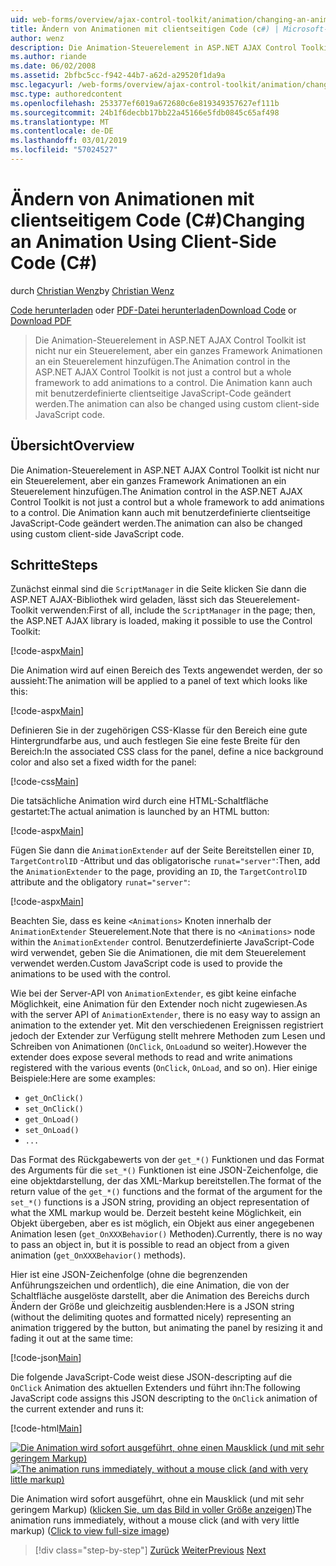 ```yaml
---
uid: web-forms/overview/ajax-control-toolkit/animation/changing-an-animation-using-client-side-code-cs
title: Ändern von Animationen mit clientseitigen Code (c#) | Microsoft-Dokumentation
author: wenz
description: Die Animation-Steuerelement in ASP.NET AJAX Control Toolkit ist nicht nur ein Steuerelement, aber ein ganzes Framework Animationen an ein Steuerelement hinzufügen. Es können auch die Animation...
ms.author: riande
ms.date: 06/02/2008
ms.assetid: 2bfbc5cc-f942-44b7-a62d-a29520f1da9a
msc.legacyurl: /web-forms/overview/ajax-control-toolkit/animation/changing-an-animation-using-client-side-code-cs
msc.type: authoredcontent
ms.openlocfilehash: 253377ef6019a672680c6e819349357627ef111b
ms.sourcegitcommit: 24b1f6decbb17bb22a45166e5fdb0845c65af498
ms.translationtype: MT
ms.contentlocale: de-DE
ms.lasthandoff: 03/01/2019
ms.locfileid: "57024527"
---
```

<a name="changing-an-animation-using-client-side-code-c"></a><span data-ttu-id="87862-104">Ändern von Animationen mit clientseitigem Code (C#)</span><span class="sxs-lookup"><span data-stu-id="87862-104">Changing an Animation Using Client-Side Code (C#)</span></span>
====================
<span data-ttu-id="87862-105">durch [Christian Wenz](https://github.com/wenz)</span><span class="sxs-lookup"><span data-stu-id="87862-105">by [Christian Wenz](https://github.com/wenz)</span></span>

<span data-ttu-id="87862-106">[Code herunterladen](http://download.microsoft.com/download/f/9/a/f9a26acd-8df4-4484-8a18-199e4598f411/Animation11.cs.zip) oder [PDF-Datei herunterladen](http://download.microsoft.com/download/6/7/1/6718d452-ff89-4d3f-a90e-c74ec2d636a3/animation11CS.pdf)</span><span class="sxs-lookup"><span data-stu-id="87862-106">[Download Code](http://download.microsoft.com/download/f/9/a/f9a26acd-8df4-4484-8a18-199e4598f411/Animation11.cs.zip) or [Download PDF](http://download.microsoft.com/download/6/7/1/6718d452-ff89-4d3f-a90e-c74ec2d636a3/animation11CS.pdf)</span></span>

> <span data-ttu-id="87862-107">Die Animation-Steuerelement in ASP.NET AJAX Control Toolkit ist nicht nur ein Steuerelement, aber ein ganzes Framework Animationen an ein Steuerelement hinzufügen.</span><span class="sxs-lookup"><span data-stu-id="87862-107">The Animation control in the ASP.NET AJAX Control Toolkit is not just a control but a whole framework to add animations to a control.</span></span> <span data-ttu-id="87862-108">Die Animation kann auch mit benutzerdefinierte clientseitige JavaScript-Code geändert werden.</span><span class="sxs-lookup"><span data-stu-id="87862-108">The animation can also be changed using custom client-side JavaScript code.</span></span>


## <a name="overview"></a><span data-ttu-id="87862-109">Übersicht</span><span class="sxs-lookup"><span data-stu-id="87862-109">Overview</span></span>

<span data-ttu-id="87862-110">Die Animation-Steuerelement in ASP.NET AJAX Control Toolkit ist nicht nur ein Steuerelement, aber ein ganzes Framework Animationen an ein Steuerelement hinzufügen.</span><span class="sxs-lookup"><span data-stu-id="87862-110">The Animation control in the ASP.NET AJAX Control Toolkit is not just a control but a whole framework to add animations to a control.</span></span> <span data-ttu-id="87862-111">Die Animation kann auch mit benutzerdefinierte clientseitige JavaScript-Code geändert werden.</span><span class="sxs-lookup"><span data-stu-id="87862-111">The animation can also be changed using custom client-side JavaScript code.</span></span>

## <a name="steps"></a><span data-ttu-id="87862-112">Schritte</span><span class="sxs-lookup"><span data-stu-id="87862-112">Steps</span></span>

<span data-ttu-id="87862-113">Zunächst einmal sind die `ScriptManager` in die Seite klicken Sie dann die ASP.NET AJAX-Bibliothek wird geladen, lässt sich das Steuerelement-Toolkit verwenden:</span><span class="sxs-lookup"><span data-stu-id="87862-113">First of all, include the `ScriptManager` in the page; then, the ASP.NET AJAX library is loaded, making it possible to use the Control Toolkit:</span></span>

[!code-aspx[Main](changing-an-animation-using-client-side-code-cs/samples/sample1.aspx)]

<span data-ttu-id="87862-114">Die Animation wird auf einen Bereich des Texts angewendet werden, der so aussieht:</span><span class="sxs-lookup"><span data-stu-id="87862-114">The animation will be applied to a panel of text which looks like this:</span></span>

[!code-aspx[Main](changing-an-animation-using-client-side-code-cs/samples/sample2.aspx)]

<span data-ttu-id="87862-115">Definieren Sie in der zugehörigen CSS-Klasse für den Bereich eine gute Hintergrundfarbe aus, und auch festlegen Sie eine feste Breite für den Bereich:</span><span class="sxs-lookup"><span data-stu-id="87862-115">In the associated CSS class for the panel, define a nice background color and also set a fixed width for the panel:</span></span>

[!code-css[Main](changing-an-animation-using-client-side-code-cs/samples/sample3.css)]

<span data-ttu-id="87862-116">Die tatsächliche Animation wird durch eine HTML-Schaltfläche gestartet:</span><span class="sxs-lookup"><span data-stu-id="87862-116">The actual animation is launched by an HTML button:</span></span>

[!code-aspx[Main](changing-an-animation-using-client-side-code-cs/samples/sample4.aspx)]

<span data-ttu-id="87862-117">Fügen Sie dann die `AnimationExtender` auf der Seite Bereitstellen einer `ID`, `TargetControlID` -Attribut und das obligatorische `runat="server"`:</span><span class="sxs-lookup"><span data-stu-id="87862-117">Then, add the `AnimationExtender` to the page, providing an `ID`, the `TargetControlID` attribute and the obligatory `runat="server"`:</span></span>

[!code-aspx[Main](changing-an-animation-using-client-side-code-cs/samples/sample5.aspx)]

<span data-ttu-id="87862-118">Beachten Sie, dass es keine `<Animations>` Knoten innerhalb der `AnimationExtender` Steuerelement.</span><span class="sxs-lookup"><span data-stu-id="87862-118">Note that there is no `<Animations>` node within the `AnimationExtender` control.</span></span> <span data-ttu-id="87862-119">Benutzerdefinierte JavaScript-Code wird verwendet, geben Sie die Animationen, die mit dem Steuerelement verwendet werden.</span><span class="sxs-lookup"><span data-stu-id="87862-119">Custom JavaScript code is used to provide the animations to be used with the control.</span></span>

<span data-ttu-id="87862-120">Wie bei der Server-API von `AnimationExtender`, es gibt keine einfache Möglichkeit, eine Animation für den Extender noch nicht zugewiesen.</span><span class="sxs-lookup"><span data-stu-id="87862-120">As with the server API of `AnimationExtender`, there is no easy way to assign an animation to the extender yet.</span></span> <span data-ttu-id="87862-121">Mit den verschiedenen Ereignissen registriert jedoch der Extender zur Verfügung stellt mehrere Methoden zum Lesen und Schreiben von Animationen (`OnClick`, `OnLoad`und so weiter).</span><span class="sxs-lookup"><span data-stu-id="87862-121">However the extender does expose several methods to read and write animations registered with the various events (`OnClick`, `OnLoad`, and so on).</span></span> <span data-ttu-id="87862-122">Hier einige Beispiele:</span><span class="sxs-lookup"><span data-stu-id="87862-122">Here are some examples:</span></span>

- `get_OnClick()`
- `set_OnClick()`
- `get_OnLoad()`
- `set_OnLoad()`
- `...`

<span data-ttu-id="87862-123">Das Format des Rückgabewerts von der `get_*()` Funktionen und das Format des Arguments für die `set_*()` Funktionen ist eine JSON-Zeichenfolge, die eine objektdarstellung, der das XML-Markup bereitstellen.</span><span class="sxs-lookup"><span data-stu-id="87862-123">The format of the return value of the `get_*()` functions and the format of the argument for the `set_*()` functions is a JSON string, providing an object representation of what the XML markup would be.</span></span> <span data-ttu-id="87862-124">Derzeit besteht keine Möglichkeit, ein Objekt übergeben, aber es ist möglich, ein Objekt aus einer angegebenen Animation lesen (`get_OnXXXBehavior()` Methoden).</span><span class="sxs-lookup"><span data-stu-id="87862-124">Currently, there is no way to pass an object in, but it is possible to read an object from a given animation (`get_OnXXXBehavior()` methods).</span></span>

<span data-ttu-id="87862-125">Hier ist eine JSON-Zeichenfolge (ohne die begrenzenden Anführungszeichen und ordentlich), die eine Animation, die von der Schaltfläche ausgelöste darstellt, aber die Animation des Bereichs durch Ändern der Größe und gleichzeitig ausblenden:</span><span class="sxs-lookup"><span data-stu-id="87862-125">Here is a JSON string (without the delimiting quotes and formatted nicely) representing an animation triggered by the button, but animating the panel by resizing it and fading it out at the same time:</span></span>

[!code-json[Main](changing-an-animation-using-client-side-code-cs/samples/sample6.json)]

<span data-ttu-id="87862-126">Die folgende JavaScript-Code weist diese JSON-descripting auf die `OnClick` Animation des aktuellen Extenders und führt ihn:</span><span class="sxs-lookup"><span data-stu-id="87862-126">The following JavaScript code assigns this JSON descripting to the `OnClick` animation of the current extender and runs it:</span></span>

[!code-html[Main](changing-an-animation-using-client-side-code-cs/samples/sample7.html)]


<span data-ttu-id="87862-127">[![Die Animation wird sofort ausgeführt, ohne einen Mausklick (und mit sehr geringem Markup)](changing-an-animation-using-client-side-code-cs/_static/image2.png)](changing-an-animation-using-client-side-code-cs/_static/image1.png)</span><span class="sxs-lookup"><span data-stu-id="87862-127">[![The animation runs immediately, without a mouse click (and with very little markup)](changing-an-animation-using-client-side-code-cs/_static/image2.png)](changing-an-animation-using-client-side-code-cs/_static/image1.png)</span></span>

<span data-ttu-id="87862-128">Die Animation wird sofort ausgeführt, ohne ein Mausklick (und mit sehr geringem Markup) ([klicken Sie, um das Bild in voller Größe anzeigen](changing-an-animation-using-client-side-code-cs/_static/image3.png))</span><span class="sxs-lookup"><span data-stu-id="87862-128">The animation runs immediately, without a mouse click (and with very little markup) ([Click to view full-size image](changing-an-animation-using-client-side-code-cs/_static/image3.png))</span></span>

> [!div class="step-by-step"]
> <span data-ttu-id="87862-129">[Zurück](executing-animations-using-client-side-code-cs.md)
> [Weiter](animating-an-updatepanel-control-cs.md)</span><span class="sxs-lookup"><span data-stu-id="87862-129">[Previous](executing-animations-using-client-side-code-cs.md)
[Next](animating-an-updatepanel-control-cs.md)</span></span>
